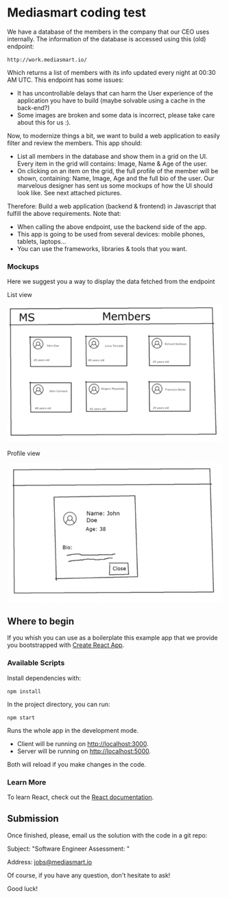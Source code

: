 # Mediasmart coding test

We have a database of the members in the company that our CEO uses internally. The information
of the database is accessed using this (old) endpoint:

```
http://work.mediasmart.io/
```

Which returns a list of members with its info updated every night at 00:30 AM UTC. This endpoint has some issues:
- It has uncontrollable delays that can harm the User experience of the application you have to build (maybe solvable using a cache in the back-end?)
- Some images are broken and some data is incorrect, please take care about this for us :).

Now, to modernize things a bit, we want to build a web application to easily filter and review the
members. This app should:

- List all members in the database and show them in a grid on the UI. Every item in the grid will
contains: Image, Name & Age of the user.
- On clicking on an item on the grid, the full profile of the member will be shown, containing:
Name, Image, Age and the full bio of the user.
Our marvelous designer has sent us some mockups of how the UI should look like. See next
attached pictures.

Therefore:
Build a web application (backend & frontend) in Javascript that fulfill the above requirements. Note
that:
- When calling the above endpoint, use the backend side of the app.
- This app is going to be used from several devices: mobile phones, tablets, laptops...
- You can use the frameworks, libraries & tools that you want.

### Mockups

Here we suggest you a way to display the data fetched from the endpoint

List view

![List view](./img/list-view.png)

Profile view

![Profile view](./img/profile-view.png)

## Where to begin
If you whish you can use as a boilerplate this example app that we provide you bootstrapped with [Create React App](https://github.com/facebook/create-react-app).

### Available Scripts

Install dependencies with:

```
npm install
```

In the project directory, you can run:

```
npm start
```

Runs the whole app in the development mode.

- Client will be running on [http://localhost:3000](http://localhost:3000).
- Server will be running on [http://localhost:5000](http://localhost:5000).

Both will reload if you make changes in the code.

### Learn More

To learn React, check out the [React documentation](https://reactjs.org/).

## Submission

Once finished, please, email us the solution with the code in a git repo:

Subject:
"Software Engineer Assessment: <your name>"

Address:
jobs@mediasmart.io

Of course, if you have any question, don't hesitate to ask!

Good luck!

